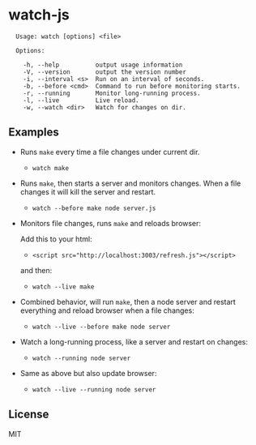 
# watch-js

```
  Usage: watch [options] <file>

  Options:

    -h, --help          output usage information
    -V, --version       output the version number
    -i, --interval <s>  Run on an interval of seconds.
    -b, --before <cmd>  Command to run before monitoring starts.
    -r, --running       Monitor long-running process.
    -l, --live          Live reload.
    -w, --watch <dir>   Watch for changes on dir.
```

## Examples

- Runs `make` every time a file changes
under current dir.

  - `watch make`

- Runs `make`, then starts a server and monitors changes.
When a file changes it will kill the server and restart.

  - `watch --before make node server.js`

- Monitors file changes, runs `make` and reloads browser:

  Add this to your html:

  - `<script src="http://localhost:3003/refresh.js"></script>`

  and then:

  - `watch --live make`

- Combined behavior, will run `make`, then a node server and
restart everything and reload browser when a file changes:

  - `watch --live --before make node server`

- Watch a long-running process, like a server and restart
on changes:

  - `watch --running node server`

- Same as above but also update browser:

  - `watch --live --running node server`

## License

MIT

